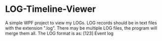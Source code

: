 # LOG-Timeline-Viewer

A simple WPF project to view my LOGs. LOG records should be in text files with the extension ".log". There may be multiple LOG files, the program will merge them all. The LOG format is as: [123] Event log

